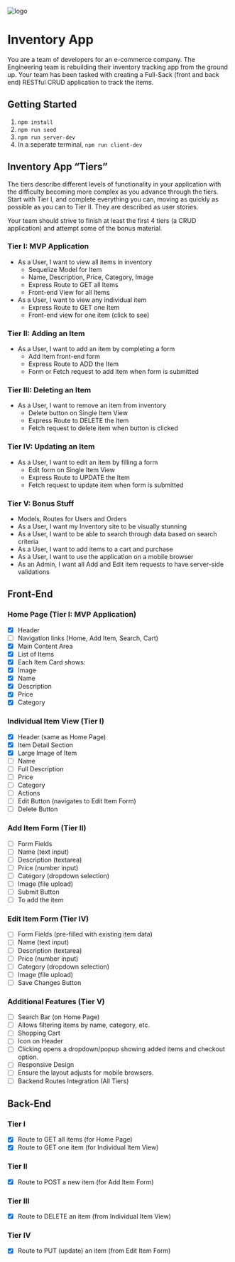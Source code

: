 ![logo](https://user-images.githubusercontent.com/44912347/202296600-c5f247d6-9616-49db-88f0-38433429d781.jpg)

# Inventory App
You are a team of developers for an e-commerce company. The Engineering team  is rebuilding their inventory tracking app from the ground up. Your team has been tasked with creating a Full-Sack (front and back end) RESTful CRUD application to track the items.

## Getting Started

1. `npm install`
2. `npm run seed`
3. `npm run server-dev`
4. In a seperate terminal, `npm run client-dev`

## Inventory App “Tiers”

The tiers describe different levels of functionality in your application with the difficulty becoming more complex as you advance through the tiers. Start with Tier I, and complete everything you can, moving as quickly as possible as you can to Tier II. They are described as user stories.

Your team should strive to finish at least the first 4 tiers (a CRUD application) and attempt some of the bonus material.

### Tier I: MVP Application
- As a User, I want to view all items in inventory
  - Sequelize Model for Item
  - Name, Description, Price, Category, Image
  - Express Route to GET all Items
  - Front-end View for all Items
- As a User, I want to view any individual item
  - Express Route to GET one Item
  - Front-end view for one item (click to see)

### Tier II: Adding an Item
- As a User, I want to add an item by completing a form
  - Add Item front-end form
  - Express Route to ADD the Item
  - Form or Fetch request to add item when form is submitted

### Tier III: Deleting an Item
- As a User, I want to  remove an item from inventory
  - Delete button on Single Item View
  - Express Route to DELETE the Item
  - Fetch request to delete item when button is clicked

### Tier IV: Updating an Item
- As a User, I want to edit an item by filling a form
  - Edit form on Single Item View
  - Express Route to UPDATE the Item
  - Fetch request to update item when form is submitted

### Tier V: Bonus Stuff
- Models, Routes for Users and Orders
- As a User, I want my Inventory site to be visually stunning
- As a User, I want to be able to search through data based on search criteria
- As a User, I want to add items to a cart and purchase
- As a User, I want to use the application on a mobile browser
- As an Admin, I want all Add and Edit item requests to have server-side validations

## Front-End

### Home Page (Tier I: MVP Application)

- [x] Header
- [ ] Navigation links (Home, Add Item, Search, Cart)
- [x] Main Content Area
- [x] List of Items
- [x] Each Item Card shows:
- [x] Image
- [x] Name
- [x] Description
- [x] Price
- [x] Category

### Individual Item View (Tier I)

- [x] Header (same as Home Page)
- [x] Item Detail Section
- [x] Large Image of Item
- [ ] Name
- [ ] Full Description
- [ ] Price
- [ ] Category
- [ ] Actions
- [ ] Edit Button (navigates to Edit Item Form)
- [ ] Delete Button

### Add Item Form (Tier II)

- [ ] Form Fields
- [ ] Name (text input)
- [ ] Description (textarea)
- [ ] Price (number input)
- [ ] Category (dropdown selection)
- [ ] Image (file upload)
- [ ] Submit Button
- [ ] To add the item

### Edit Item Form (Tier IV)
- [ ] Form Fields (pre-filled with existing item data)
- [ ] Name (text input)
- [ ] Description (textarea)
- [ ] Price (number input)
- [ ] Category (dropdown selection)
- [ ] Image (file upload)
- [ ] Save Changes Button

### Additional Features (Tier V)
- [ ] Search Bar (on Home Page)
- [ ] Allows filtering items by name, category, etc.
- [ ] Shopping Cart
- [ ] Icon on Header
- [ ] Clicking opens a dropdown/popup showing added items and checkout option.
- [ ] Responsive Design
- [ ] Ensure the layout adjusts for mobile browsers.
- [ ] Backend Routes Integration (All Tiers)

## Back-End

### Tier I
- [x] Route to GET all items (for Home Page)
- [x] Route to GET one item (for Individual Item View)

### Tier II
- [x] Route to POST a new item (for Add Item Form)

### Tier III
- [x] Route to DELETE an item (from Individual Item View)

### Tier IV
- [x] Route to PUT (update) an item (from Edit Item Form)
